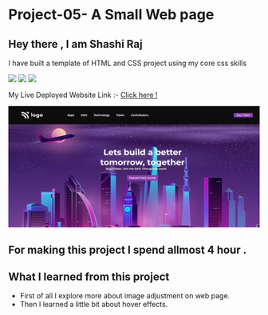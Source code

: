 # Project-05-  A Small Web page
 ## Hey there ,  I am Shashi Raj
 I have built a template of HTML and CSS project using my core css skills 
 
 ![](https://img.shields.io/badge/Project-05-green)
 ![](https://img.shields.io/badge/HTML-5-orange)
 ![](https://img.shields.io/badge/CSS-3-blue)

 My Live Deployed Website Link :- [Click here !](https://project5-shashi.netlify.app/)

 
 ![](./assets/web-page.jpg)

 ## For making this project I spend allmost 4 hour .

 ## What I learned from this project 
 - First of all I explore more about image adjustment on web page.
 - Then I learned a little bit about hover effects.